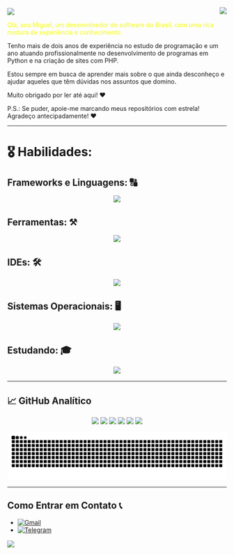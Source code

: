 <img align="center" src="https://capsule-render.vercel.app/api?type=waving&height=100&color=gradient&section=header">
<img align="right" src="https://visitor-badge.laobi.icu/badge?page_id=miguelsanzbr.visitor-badge&left_color=blue&right_color=red" />

<p style="color: #f4fc03;">
Olá, sou Miguel, um desenvolvedor de software do Brasil, com uma rica mistura de experiência e conhecimento.

Tenho mais de dois anos de experiência no estudo de programação e um ano atuando profissionalmente no desenvolvimento de programas em Python e na criação de sites com PHP.

Estou sempre em busca de aprender mais sobre o que ainda desconheço e ajudar aqueles que têm dúvidas nos assuntos que domino.

Muito obrigado por ler até aqui! ♥

P.S.: Se puder, apoie-me marcando meus repositórios com estrela! Agradeço antecipadamente! ♥
</p>

<hr>

# 🎖️ Habilidades:

## Frameworks e Linguagens: 🔠
<p align="center">
  <a href="https://skillicons.dev">
    <img src="https://skillicons.dev/icons?i=html,css,js,vue,bootstrap,tailwind,php,laravel,py,java,bash"/>
  </a>
</p>

## Ferramentas: ⚒️
<p align="center">
  <a href="https://skillicons.dev">
    <img src="https://skillicons.dev/icons?i=docker,cloudflare,github,git,gitlab,azure,stackoverflow,postman,powershell,selenium,qt,nginx,npm"/>
  </a>
</p>

## IDEs: 🛠️
<p align="center">
  <a href="https://skillicons.dev">
    <img src="https://skillicons.dev/icons?i=neovim,vscodium,vscode,pycharm,eclipse,visualstudio,vim"/>
  </a>
</p>

## Sistemas Operacionais: 🖥️
<p align="center">
  <a href="https://skillicons.dev">
    <img src="https://skillicons.dev/icons?i=arch,mint,debian,ubuntu,kali,linux,windows"/>
  </a>
</p>

## Estudando: 🎓
<p align="center">
  <a href="https://skillicons.dev">
    <img src="https://skillicons.dev/icons?i=c,cmake,react,ts,redhat"/>
  </a>
</p>

<hr>

## 📈 GitHub Analítico

<p align="center">
  <img src="https://github-readme-activity-graph.vercel.app/graph?username=miguelsanzbr&theme=react-dark" width="688">
  <img src="https://github-profile-summary-cards.vercel.app/api/cards/profile-details?username=miguelsanzbr&theme=tokyonight" width="688">
  <img src="https://github-profile-summary-cards.vercel.app/api/cards/repos-per-language?username=miguelsanzbr&theme=tokyonight">
  <img src="https://github-profile-summary-cards.vercel.app/api/cards/most-commit-language?username=miguelsanzbr&theme=tokyonight">
  <img src="https://github-profile-summary-cards.vercel.app/api/cards/stats?username=miguelsanzbr&theme=tokyonight">
  <img src="https://github-profile-summary-cards.vercel.app/api/cards/productive-time?username=miguelsanzbr&theme=tokyonight">
</p>

<picture>
  <source media="(prefers-color-scheme: dark)" srcset="https://raw.githubusercontent.com/MiguelSanzBr/MiguelSanzBr/output/github-contribution-grid-snake-dark.svg">
  <source media="(prefers-color-scheme: light)" srcset="https://raw.githubusercontent.com/MiguelSanzBr/MiguelSanzBr/output/github-contribution-grid-snake.svg">
  <img alt="github contribution grid snake animation" src="https://raw.githubusercontent.com/MiguelSanzBr/MiguelSanzBr/output/github-contribution-grid-snake.svg">
</picture>

<hr>

## Como Entrar em Contato 📞
- [![Gmail](https://img.shields.io/badge/Gmail-0F0F0F?style=for-the-badge&logo=gmail&logoColor=EA4335)](mailto:miguelsanzb.p@gmail.com)
- [![Telegram](https://img.shields.io/badge/Telegram-0F0F0F?style=for-the-badge&logo=telegram&logoColor=00CED1)](https://t.me/lkaizen)

<img align="center" src="https://capsule-render.vercel.app/api?type=waving&height=100&color=gradient&section=footer">
